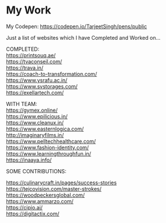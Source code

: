 # My Work

My Codepen: https://codepen.io/TarjeetSingh/pens/public <br/>

Just a list of websites which I have Completed and Worked on...

COMPLETED: <br/>
https://printsouq.ae/ <br/>
https://tvaconseil.com/ <br/>
https://trava.in/ <br/>
https://coach-to-transformation.com/ <br/>
https://www.ysrafu.ac.in/ <br/>
https://www.svstorages.com/ <br/>
https://exellartech.com/ <br/>


WITH TEAM: <br/>
https://gymex.online/ <br/>
https://www.epilicious.in/ <br/>
https://www.cleanux.in/ <br/>
https://www.easternlogica.com/ <br/>
http://imaginaryfilms.in/ <br/>
https://www.pelltechhealthcare.com/ <br/>
https://www.fashion-identity.com/ <br/>
https://www.learningthroughfun.in/ <br/>
https://inaaya.info/ <br/>


SOME CONTRIBUTIONS:

https://culinarycraft.in/pages/success-stories <br/>
https://tejcovision.com/master-strokes/ <br/>
https://woodpeckersglobal.com/ <br/>
https://www.ammarzo.com/ <br/>
https://cipio.ai/ <br/>
https://digitactix.com/ <br/>
